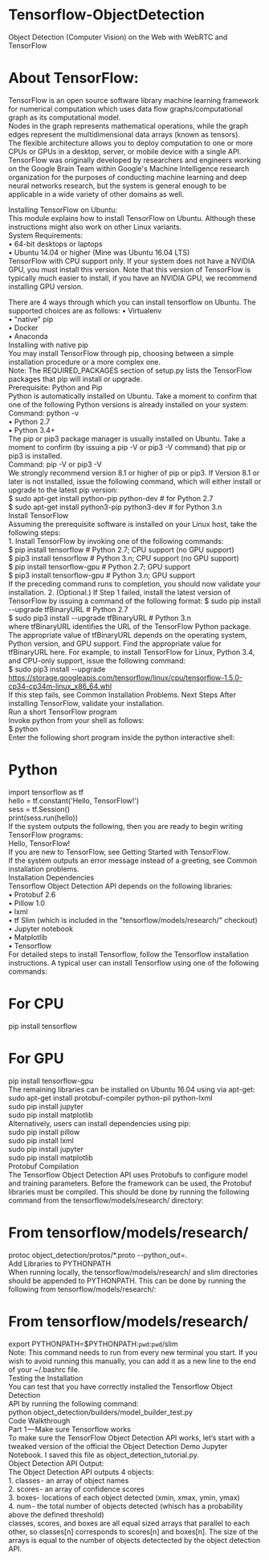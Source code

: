 # Tensorflow-ObjectDetection
Object Detection (Computer Vision) on the Web with WebRTC and TensorFlow  

# About TensorFlow:  
TensorFlow is an open source software library machine learning framework for numerical computation which uses data flow graphs/computational graph as its computational model.  
Nodes in the graph represents mathematical operations, while the graph edges represent the multidimensional data arrays (known as tensors).  
The flexible architecture allows you to deploy computation to one or more CPUs or GPUs in a desktop, server, or mobile device with a single API.  
TensorFlow was originally developed by researchers and engineers working on the Google Brain Team within Google's Machine Intelligence research organization for the purposes of conducting machine learning and deep neural networks research, but the system is general enough to be applicable in a wide variety of other domains as well.  

Installing TensorFlow on Ubuntu:  
This module explains how to install TensorFlow on Ubuntu. Although these instructions might also work on other Linux variants.  
System Requirements:  
    • 64-bit desktops or laptops   
    • Ubuntu 14.04 or higher (Mine was Ubuntu 16.04 LTS)  
TensorFlow with CPU support only. If your system does not have a NVIDIA GPU, you must install this version. Note that this version of TensorFlow is typically much easier to install, if you have an NVIDIA GPU, we recommend installing GPU version.  

There are 4 ways through which you can install tensorflow on Ubuntu. The supported choices are as follows:
    • Virtualenv  
    • "native" pip  
    • Docker  
    • Anaconda  
Installing with native pip  
You may install TensorFlow through pip, choosing between a simple installation procedure or a more complex one.  
Note: The REQUIRED_PACKAGES section of setup.py lists the TensorFlow packages that pip will install or upgrade.  
Prerequisite: Python and Pip  
Python is automatically installed on Ubuntu. Take a moment to confirm that one of the following Python versions is already installed on your system:  
Command: python -v  
    • Python 2.7   
    • Python 3.4+  
The pip or pip3 package manager is usually installed on Ubuntu. Take a moment to confirm (by issuing a pip -V or pip3 -V command) that pip or pip3 is installed.  
Command: pip -V or pip3 -V  
We strongly recommend version 8.1 or higher of pip or pip3. If Version 8.1 or later is not installed, issue the following command, which will either install or upgrade to the latest pip version:  
$ sudo apt-get install python-pip python-dev   # for Python 2.7  
$ sudo apt-get install python3-pip python3-dev # for Python 3.n  
Install TensorFlow  
Assuming the prerequisite software is installed on your Linux host, take the following steps:  
    1. Install TensorFlow by invoking one of the following commands:  
       $ pip install tensorflow      # Python 2.7; CPU support (no GPU support)  
       $ pip3 install tensorflow     # Python 3.n; CPU support (no GPU support)  
       $ pip install tensorflow-gpu  # Python 2.7;  GPU support  
       $ pip3 install tensorflow-gpu # Python 3.n; GPU support  
       If the preceding command runs to completion, you should now validate your installation. 
    2. (Optional.) If Step 1 failed, install the latest version of TensorFlow by issuing a command of the following format: 
       $ sudo pip  install --upgrade tfBinaryURL   # Python 2.7  
       $ sudo pip3 install --upgrade tfBinaryURL   # Python 3.n  
       where tfBinaryURL identifies the URL of the TensorFlow Python package. The appropriate value of tfBinaryURL depends on the operating system, Python version, and GPU support. Find the appropriate value for tfBinaryURL here. For example, to install TensorFlow for Linux, Python 3.4, and CPU-only support, issue the following command:  
        $ sudo pip3 install --upgrade  
        https://storage.googleapis.com/tensorflow/linux/cpu/tensorflow-1.5.0-cp34-cp34m-linux_x86_64.whl  
If this step fails, see Common Installation Problems.
Next Steps 
After installing TensorFlow, validate your installation.  
Run a short TensorFlow program  
Invoke python from your shell as follows:  
$ python   
Enter the following short program inside the python interactive shell:  
# Python  
import tensorflow as tf  
hello = tf.constant('Hello, TensorFlow!')  
sess = tf.Session()  
print(sess.run(hello))  
If the system outputs the following, then you are ready to begin writing TensorFlow programs:  
Hello, TensorFlow!  
If you are new to TensorFlow, see Getting Started with TensorFlow.  
If the system outputs an error message instead of a greeting, see Common installation problems.  
Installation Dependencies    
Tensorflow Object Detection API depends on the following libraries:  
    • Protobuf 2.6   
    • Pillow 1.0  
    • lxml  
    • tf Slim (which is included in the "tensorflow/models/research/" checkout)   
    • Jupyter notebook  
    • Matplotlib  
    • Tensorflow  
For detailed steps to install Tensorflow, follow the Tensorflow installation instructions. A typical user can install Tensorflow using one of the following commands: 
# For CPU  
pip install tensorflow  
# For GPU  
pip install tensorflow-gpu  
The remaining libraries can be installed on Ubuntu 16.04 using via apt-get:  
sudo apt-get install protobuf-compiler python-pil python-lxml  
sudo pip install jupyter  
sudo pip install matplotlib  
Alternatively, users can install dependencies using pip:  
sudo pip install pillow  
sudo pip install lxml  
sudo pip install jupyter  
sudo pip install matplotlib  
Protobuf Compilation  
The Tensorflow Object Detection API uses Protobufs to configure model and training parameters. Before the framework can be used, the Protobuf libraries must be compiled. This should be done by running the following command from the tensorflow/models/research/ directory:  
# From tensorflow/models/research/  
protoc object_detection/protos/*.proto --python_out=.  
Add Libraries to PYTHONPATH  
When running locally, the tensorflow/models/research/ and slim directories should be appended to PYTHONPATH. This can be done by running the following from tensorflow/models/research/:  
# From tensorflow/models/research/  
export PYTHONPATH=$PYTHONPATH:`pwd`:`pwd`/slim  
Note: This command needs to run from every new terminal you start. If you wish to avoid running this manually, you can add it as a new line to the end of your ~/.bashrc file.  
Testing the Installation  
You can test that you have correctly installed the Tensorflow Object Detection  
API by running the following command:  
python object_detection/builders/model_builder_test.py  
Code Walkthrough  
Part 1 — Make sure Tensorflow works  
To make sure the TensorFlow Object Detection API works, let’s start with a tweaked version of the official the Object Detection Demo Jupyter Notebook. I saved this file as object_detection_tutorial.py.  
Object Detection API Output:  
 The Object Detection API outputs 4 objects:  
    1. classes - an array of object names  
    2. scores - an array of confidence scores  
    3. boxes-  locations of each object detected (xmin, xmax, ymin, ymax)  
    4. num - the total number of objects detected (whisch has a probability above the defined threshold)  
classes, scores, and boxes are all equal sized arrays that parallel to each other, so classes[n] corresponds to scores[n] and boxes[n]. 
The size of the arrays is equal to the number of objects detectected by the object detection API. 

